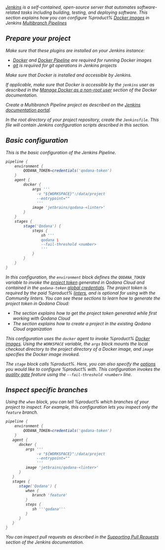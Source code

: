 [//]: # (title: Jenkins)

<var name="JenkinsLink" value="https://www.jenkins.io/doc/book/pipeline/jenkinsfile/#using-environment-variables"/>
<var name="Multipipe" value="https://www.jenkins.io/doc/book/pipeline/multibranch/#branches-and-pull-requests"/>
<var name="MultipipeCreate" value="https://www.jenkins.io/doc/book/pipeline/multibranch/#creating-a-multibranch-pipeline"/>
<var name="Dockeraccess" value="https://docs.docker.com/engine/install/linux-postinstall/#manage-docker-as-a-non-root-user"/>
<var name="Dplugin" value="https://plugins.jenkins.io/docker-plugin/"/>
<var name="DPplugin" value="https://plugins.jenkins.io/docker-workflow/"/>
<var name="Gplugin" value="https://plugins.jenkins.io/git/"/>
<var name="JPullRequests" value="https://www.jenkins.io/doc/book/pipeline/multibranch/#supporting-pull-requests" />
<var name="JenkinsCred" value="https://www.jenkins.io/doc/book/using/using-credentials/#adding-new-global-credentials"/>

[Jenkins](https://www.jenkins.io/doc/) is a self-contained, open-source server that automates software-related tasks 
including building, testing, and deploying software. This section explains how you can configure %product%
[Docker images](docker-images.md) in Jenkins [Multibranch Pipelines](%Multipipe%)

## Prepare your project

Make sure that these plugins are installed on your Jenkins instance:

* [Docker](%Dplugin%) and [Docker Pipeline](%DPplugin%) are required for running Docker images
* [git](%Gplugin%) is required for git operations in Jenkins projects

Make sure that Docker is installed and accessible by Jenkins. 

If applicable, make sure that Docker is accessible by the `jenkins` user as described in the 
[Manage Docker as a non-root user](%Dockeraccess%) section of the Docker documentation.

Create a Multibranch Pipeline project as described on the [Jenkins documentation portal](%MultipipeCreate%).

In the root directory of your project repository, create the `Jenkinsfile`. This file will contain Jenkins 
configuration scripts described in this section. 

## Basic configuration

This is the basic configuration of the Jenkins Pipeline.

```groovy
pipeline {
    environment {
        QODANA_TOKEN=credentials('qodana-token')
    }
    agent {
        docker {
            args '''
              -v "${WORKSPACE}":/data/project
              --entrypoint=""
              '''
            image 'jetbrains/qodana-<linter>'
        }
    }
    stages {
        stage('Qodana') {
            steps {
                sh '''
                qodana \
                --fail-threshold <number>
                '''
            }
        }
    }
}
```

In this configuration, the `environment` block defines the `QODANA_TOKEN` variable to invoke the
[project token](project-token.md) generated in Qodana Cloud and contained in 
the `qodana-token` [global credentials](%JenkinsCred%). The project token is required by the paid %product%
[linters](pricing.md#pricing-linters-licenses), and is optional for using with the Community linters. You can see these sections 
to learn how to generate the project token in Qodana Cloud:

* The [](cloud-onboarding.md) section explains how to get the project token generated while first working with Qodana Cloud
* The [](cloud-projects.xml#cloud-manage-projects) section explains how to create a project in the existing Qodana Cloud organization

This configuration uses the `docker` agent to invoke %product% [Docker images](docker-images.md). Using the 
`WORKSPACE` variable, the `args` block mounts the local checkout directory to the project directory of a Docker image, 
and `image` specifies the Docker image invoked.  

The `stage` block calls %product%. Here, you can also specify the [options](docker-image-configuration.xml) 
you would like to configure %product% with. This configuration invokes the [quality gate](quality-gate.xml) feature 
using the `--fail-threshold <number>` line. 

## Inspect specific branches

Using the `when` block, you can tell %product% which branches of your project to inspect. For example, this configuration 
lets you inspect only the `feature` branch. 

```groovy
pipeline {
    environment {
        QODANA_TOKEN=credentials('qodana-token')
    }
   agent {
      docker {
         args '''
              -v "${WORKSPACE}":/data/project
              --entrypoint=""
              '''
         image 'jetbrains/qodana-<linter>'
      }
   }
   stages {
      stage('Qodana') {
         when {
            branch 'feature'
         }
         steps {
            sh '''qodana'''
         }
      }
   }    
}
```

You can inspect pull requests as described in the [Supporting Pull Requests](%JPullRequests%) section
of the Jenkins documentation.
